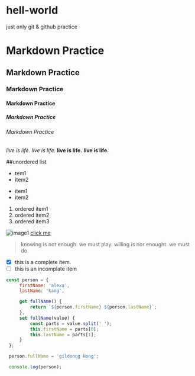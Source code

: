 # hell-world
just only git &amp; github practice

# Markdown Practice
## Markdown Practice
### Markdown Practice
#### Markdown Practice
##### Markdown Practice
###### Markdown Practice



*live is life.*  _live is life._ 
**live is life.** __live is life.__  

##unordered list
* tem1
* item2

- item1
- item2

1. ordered item1
2. ordered item2
3. ordered item3

![image1]("https://www.wku.ac.kr/wp-content/themes/wku/common/img/logo.png")
[click me]("https://www.wku.ac.kr/wp-content/themes/wku/common/img/logo.png")

> knowing is not enough. we must play. willing is nor enought. we must do.

- [x] this is a complete item.
- [ ] this is an incomplate item

```javascript
const person = {
     firstName: 'alexa',
     lastName: 'kang',

     get fullName() {
         return `${person.firstName} ${person.lastName}`;
     },
     set fullName(value) {
         const parts = value.split(' ');
         this.firstName = parts[0];
         this.lastName = parts[1];
     }
 };

 person.fullName = 'gildonng Hong';

 console.log(person);

